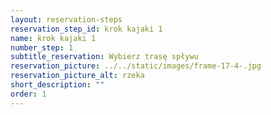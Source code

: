 ```yaml
---
layout: reservation-steps
reservation_step_id: krok kajaki 1
name: krok kajaki 1
number_step: 1
subtitle_reservation: Wybierz trasę spływu
reservation_picture: ../../static/images/frame-17-4-.jpg
reservation_picture_alt: rzeka
short_description: ""
order: 1
---
```


